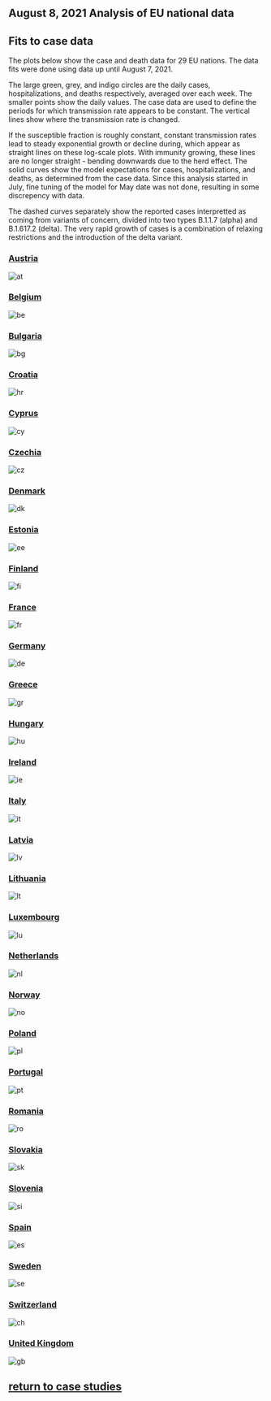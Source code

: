 ## August 8, 2021 Analysis of EU national data

## Fits to case data

The plots below show the case and death data for 29 EU nations.
The data fits were done using data up until August 7, 2021.

The large green, grey, and indigo circles are the daily cases, hospitalizations, and deaths respectively, averaged over each week.
The smaller points show the daily values.
The case data are used to define the periods for which transmission rate appears to be constant.
The vertical lines show where the transmission rate is changed.

If the susceptible fraction is roughly constant, constant transmission rates
lead to steady exponential growth or decline during, which appear as straight lines on
these log-scale plots.
With immunity growing, these lines are no longer straight - bending downwards due to the herd effect.
The solid curves show the model expectations for cases, hospitalizations, and deaths, as determined from
the case data.
Since this analysis started in July, fine tuning of the model for May date was not done, resulting in
some discrepency with data.

The dashed curves separately show the reported cases interpretted as coming
from variants of
concern, divided into two types B.1.1.7 (alpha) and B.1.617.2 (delta).
The very rapid growth of cases is a combination of relaxing restrictions and the introduction of the delta variant.

### [Austria](img/at_2_9_0808.pdf)

![at](img/at_2_9_0808.png)

### [Belgium](img/be_2_9_0808.pdf)

![be](img/be_2_9_0808.png)

### [Bulgaria](img/bg_2_9_0808.pdf)

![bg](img/bg_2_9_0808.png)

### [Croatia](img/hr_2_9_0808.pdf)

![hr](img/hr_2_9_0808.png)

### [Cyprus](img/cy_2_9_0808.pdf)

![cy](img/cy_2_9_0808.png)

### [Czechia](img/cz_2_9_0808.pdf)

![cz](img/cz_2_9_0808.png)

### [Denmark](img/dk_2_9_0808.pdf)

![dk](img/dk_2_9_0808.png)

### [Estonia](img/ee_2_9_0808.pdf)

![ee](img/ee_2_9_0808.png)

### [Finland](img/fi_2_9_0808.pdf)

![fi](img/fi_2_9_0808.png)

### [France](img/fr_2_9_0808.pdf)

![fr](img/fr_2_9_0808.png)

### [Germany](img/de_2_9_0808.pdf)

![de](img/de_2_9_0808.png)

### [Greece](img/gr_2_9_0808.pdf)

![gr](img/gr_2_9_0808.png)

### [Hungary](img/hu_2_9_0808.pdf)

![hu](img/hu_2_9_0808.png)

### [Ireland](img/ie_2_9_0808.pdf)

![ie](img/ie_2_9_0808.png)

### [Italy](img/it_2_9_0808.pdf)

![it](img/it_2_9_0808.png)

### [Latvia](img/lv_2_9_0808.pdf)

![lv](img/lv_2_9_0808.png)

### [Lithuania](img/lt_2_9_0808.pdf)

![lt](img/lt_2_9_0808.png)

### [Luxembourg](img/lu_2_9_0808.pdf)

![lu](img/lu_2_9_0808.png)

### [Netherlands](img/nl_2_9_0808.pdf)

![nl](img/nl_2_9_0808.png)

### [Norway](img/no_2_9_0808.pdf)

![no](img/no_2_9_0808.png)

### [Poland](img/pl_2_9_0808.pdf)

![pl](img/pl_2_9_0808.png)

### [Portugal](img/pt_2_9_0808.pdf)

![pt](img/pt_2_9_0808.png)

### [Romania](img/ro_2_9_0808.pdf)

![ro](img/ro_2_9_0808.png)

### [Slovakia](img/sk_2_9_0808.pdf)

![sk](img/sk_2_9_0808.png)

### [Slovenia](img/si_2_9_0808.pdf)

![si](img/si_2_9_0808.png)

### [Spain](img/es_2_9_0808.pdf)

![es](img/es_2_9_0808.png)

### [Sweden](img/se_2_9_0808.pdf)

![se](img/se_2_9_0808.png)

### [Switzerland](img/ch_2_9_0808.pdf)

![ch](img/ch_2_9_0808.png)

### [United Kingdom](img/gb_2_9_0808.pdf)

![gb](img/gb_2_9_0808.png)


## [return to case studies](../index.md)

